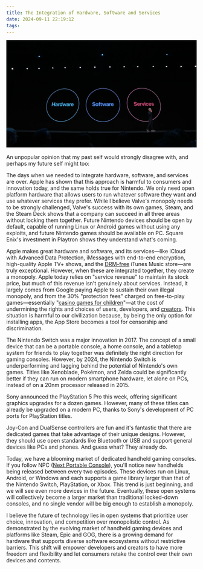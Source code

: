 ```yaml
---
title: The Integration of Hardware, Software and Services
date: 2024-09-11 22:19:12
tags:
---
```


![Hardware, Software and Services](/images/2024/09/hardware-software-services.webp)

An unpopular opinion that my past self would strongly disagree with, and perhaps my future self might too:

The days when we needed to integrate hardware, software, and services are over. Apple has shown that this approach is harmful to consumers and innovation today, and the same holds true for Nintendo. We only need open platform hardware that allows users to run whatever software they want and use whatever services they prefer. While I believe Valve's monopoly needs to be strongly challenged, Valve's success with its own games, Steam, and the Steam Deck shows that a company can succeed in all three areas without locking them together. Future Nintendo devices should be open by default, capable of running Linux or Android games without using any exploits, and future Nintendo games should be available on PC. Square Enix's investment in Playtron shows they understand what's coming.

Apple makes great hardware and software, and its services—like iCloud with Advanced Data Protection, iMessages with end-to-end encryption, high-quality Apple TV+ shows, and the [DRM-free](https://web.archive.org/web/20080107121341/http://www.apple.com/hotnews/thoughtsonmusic/) iTunes Music store—are truly exceptional. However, when these are integrated together, they create a monopoly. Apple today relies on "service revenue" to maintain its stock price, but much of this revenue isn't genuinely about services. Instead, it largely comes from Google paying Apple to sustain their own illegal monopoly, and from the 30% "protection fees" charged on free-to-play games—essentially "[casino games for children](https://catatp.fm/2021/06/03/atp433.mp3/#chapter7)"—at the cost of undermining the rights and choices of users, developers, and [creators](https://wavelengths.online/posts/thirty-percent). This situation is harmful to our civilization because, by being the only option for installing apps, the App Store becomes a tool for censorship and discrimination.

The Nintendo Switch was a major innovation in 2017. The concept of a small device that can be a portable console, a home console, and a tabletop system for friends to play together was definitely the right direction for gaming consoles. However, by 2024, the Nintendo Switch is underperforming and lagging behind the potential of Nintendo's own games. Titles like Xenoblade, Pokémon, and Zelda could be significantly better if they can run on modern smartphone hardware, let alone on PCs, instead of on a 20nm processor released in 2015.

Sony announced the PlayStation 5 Pro this week, offering significant graphics upgrades for a dozen games. However, many of these titles can already be upgraded on a modern PC, thanks to Sony's development of PC ports for PlayStation titles.

Joy-Con and DualSense controllers are fun and it's fantastic that there are dedicated games that take advantage of their unique designs. However, they should use open standards like Bluetooth or USB and support general devices like PCs and phones. And guess what? They already do.

Today, we have a blooming market of dedicated handheld gaming consoles. If you follow NPC ([Next Portable Console](https://www.macstories.net/npc/)), you'll notice new handhelds being released between every two episodes. These devices run on Linux, Android, or Windows and each supports a game library larger than that of the Nintendo Switch, PlayStation, or Xbox. This trend is just beginning, and we will see even more devices in the future. Eventually, these open systems will collectively become a larger market than traditional locked-down consoles, and no single vendor will be big enough to establish a monopoly.

I believe the future of technology lies in open systems that prioritize user choice, innovation, and competition over monopolistic control. As demonstrated by the evolving market of handheld gaming devices and platforms like Steam, Epic and GOG, there is a growing demand for hardware that supports diverse software ecosystems without restrictive barriers. This shift will empower developers and creators to have more freedom and flexibility and let consumers retake the control over their own devices and contents.